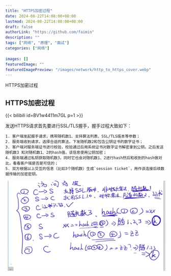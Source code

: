 ```yaml
---
title: "HTTPS加密过程"
date: 2024-08-22T14:08:00+08:00
lastmod: 2024-08-22T14:08:00+08:00
draft: false
authorLink: "https://github.com/faimin"
description: ""
tags: ["网络", "原理", "面试"]
categories: ["网络"]

images: []
featuredImage: ""
featuredImagePreview: "/images/network/http_to_https_cover.webp"
---
```


HTTPS加密过程

<!--more-->

## HTTPS加密过程

{{< bilibili id=BV1w4411m7GL p=1 >}}

发送HTTPS请求首先要进行SSL/TLS握手，握手过程大致如下：

    1. 客户端发起握手请求，携带随机数1、支持算法列表、SSL/TLS版本等参数；
    2. 服务端收到请求，选择合适的算法，下发随机数2和包含公钥证书的数字证书；
    3. 客户端对服务端证书进行校验，校验通过后用系统证书对数字证书解密拿到公钥。之后发送随机数3 和对随机数1、2的hash值，该信息使用公钥加密；
    4. 服务端通过私钥获取随机数3，同时它也会对随机数1、2进行hash然后和收到的hash做对比，看看客户端是否是可信的；
    5. 双方根据以上交互的信息（比如3个随机数）生成`session ticket`，用作该连接后续数据传输的加密密钥。

![](/images/network/HTTPS_TLS.webp "https_tls")

